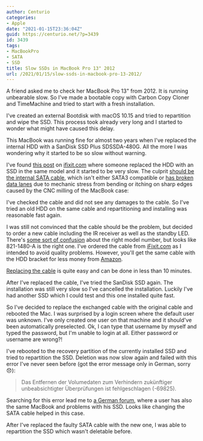 ```yaml
---
author: Centurio
categories:
- Apple
date: "2021-01-15T23:36:04Z"
guid: https://centurio.net/?p=3439
id: 3439
tags:
- MacBookPro
- SATA
- SSD
title: Slow SSDs in MacBook Pro 13" 2012
url: /2021/01/15/slow-ssds-in-macbook-pro-13-2012/
---
```

A friend asked me to check her MacBook Pro 13" from 2012. It is running unbearable slow. So I've made a bootable copy with Carbon Copy Cloner and TimeMachine and tried to start with a fresh installation.

I've created an external Bootdisk with macOS 10.15 and tried to repartition and wipe the SSD. This process took already very long and I started to wonder what might have caused this delay.

This MacBook was running fine for almost two years when I've replaced the internal HDD with a SanDisk SSD Plus SDSSDA-480G. All the more I was wondering why it started to be so slow without warning.

I've found [this post](https://www.ifixit.com/Answers/View/519420/MacBook+is+slow+after+upgrading+to+SSD) on [ifixit.com](https://www.ifixit.com/Answers/View/236761/SSD+Became+Very+Slow) where someone replaced the HDD with an SSD in the same model and it started to be very slow. The culprit [should be the internal SATA cable](https://apple.stackexchange.com/questions/177603/ridiculously-slow-macbook-pro), which isn't either SATA3 compatible or [has broken data lanes](https://boards.rossmanngroup.com/threads/why-the-821-1480-and-821-2049-hard-drive-cables-die.17992/) due to mechanic stress from bending or itching on sharp edges caused by the CNC milling of the MacBook case:<figure class="wp-block-embed is-type-video is-provider-youtube wp-block-embed-youtube wp-embed-aspect-16-9 wp-has-aspect-ratio">

<div class="wp-block-embed__wrapper">
</div></figure> 

I've checked the cable and did not see any damages to the cable. So I've tried an old HDD on the same cable and repartitioning and installing was reasonable fast again.

I was still not convinced that the cable should be the problem, but decided to order a new cable including the IR receiver as well as the standby LED. There's [some sort of confusion](https://www.ifixit.com/Answers/View/467903/Latest+Version+HDD+SATA+Cable+Replacement+13%22) about the right model number, but looks like 821-1480-A is the right one. I've ordered the cable from [iFixit.com](https://store.ifixit.de/products/macbook-pro-13-unibody-mid-2012-hard-drive-cable?variant=31817322725461) as I intended to avoid quality problems. However, you'll get the same cable with the HDD bracket for less money from [Amazon](https://www.ifixit.com/Answers/View/467903/Latest+Version+HDD+SATA+Cable+Replacement+13%22).

[Replacing the cable](https://www.ifixit.com/Guide/MacBook+Pro+13-Inch+Unibody+Mid+2012+Hard+Drive+Cable+Replacement/10379) is quite easy and can be done in less than 10 minutes.

After I've replaced the cable, I've tried the SanDisk SSD again. The installation was still very slow so I've cancelled the installation. Luckily I've had another SSD which I could test and this one installed quite fast.

So I've decided to replace the exchanged cable with the original cable and rebooted the Mac. I was surprised by a login screen where the default user was unknown. I've only created one user on that machine and it should've been automatically preselected. Ok, I can type that username by myself and typed the password, but I'm unable to login at all. Either password or username are wrong?!

I've rebooted to the recovery partition of the currently installed SSD and tried to repartition the SSD. Deletion was now slow again and failed with this error I've never seen before (got the error message only in German, sorry 😞):

<blockquote class="wp-block-quote">
  <p>
    Das Entfernen der Volumedaten zum Verhindern zukünftiger unbeabsichtigter Überprüfungen ist fehlgeschlagen (-69825).
  </p>
</blockquote>

Searching for this error lead me to [a German forum](https://www.apfeltalk.de/community/threads/ssd-laesst-sich-nicht-formatieten-festplattendienstprogramm.507817/), where a user has also the same MacBook and problems with his SSD. Looks like changing the SATA cable helped in this case.

After I've replaced the faulty SATA cable with the new one, I was able to repartition the SSD which wasn't deletable before.